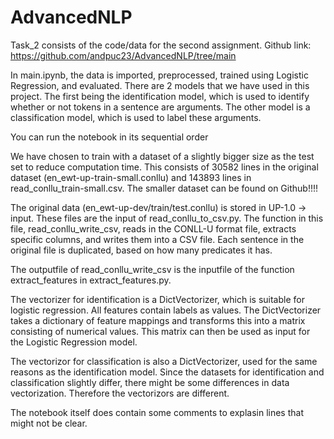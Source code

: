# AdvancedNLP
Task_2 consists of the code/data for the second assignment. 
Github link: https://github.com/andpuc23/AdvancedNLP/tree/main 

In main.ipynb, the data is imported, preprocessed, trained using Logistic Regression, and evaluated. There are 2 models that we have used in this project. The first being the identification model, which is used to identify whether or not tokens in a sentence are arguments. The other model is a classification model, which is used to label these arguments. 

You can run the notebook in its sequential order

We have chosen to train with a dataset of a slightly bigger size as the test set to reduce computation time. This consists of 30582 lines in the original dataset (en_ewt-up-train-small.conllu) and 143893 lines in read_conllu_train-small.csv. The smaller dataset can be found on Github!!!!

The original data (en_ewt-up-dev/train/test.conllu) is stored in UP-1.0 -> input. These files are the input of read_conllu_to_csv.py. The function in this file, read_conllu_write_csv, reads in the CONLL-U format file, extracts specific columns, and writes them into a CSV file. Each sentence in the original file is duplicated, based on how many predicates it has. 

The outputfile of read_conllu_write_csv is the inputfile of the function extract_features in extract_features.py.

The vectorizer for identification is a DictVectorizer, which is suitable for logistic regression. All features contain labels as values. The DictVectorizer takes a dictionary of feature mappings and transforms this into a matrix consisting of numerical values. This matrix can then be used as input for the Logistic Regression model.   

The vectorizor for classification is also a DictVectorizer, used for the same reasons as the identification model. Since the datasets for identification and classification slightly differ, there might be some differences in data vectorization. Therefore the vectorizors are different. 

The notebook itself does contain some comments to explasin lines that might not be clear. 



